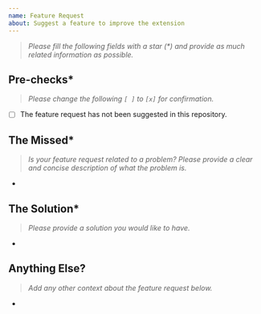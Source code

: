 ```yaml
---
name: Feature Request
about: Suggest a feature to improve the extension
---
```


> _Please fill the following fields with a star (*) and provide as much related information as possible._

## Pre-checks*
> _Please change the following `[ ]` to `[x]` for confirmation._
- [ ] The feature request has not been suggested in this repository.

## The Missed*
> _Is your feature request related to a problem? Please provide a clear and concise description of what the problem is._
- 

## The Solution*
> _Please provide a solution you would like to have._
- 

## Anything Else?
> _Add any other context about the feature request below._
- 
